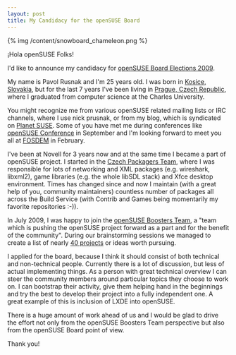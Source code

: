 ```yaml
---
layout: post
title: My Candidacy for the openSUSE Board
---
```


{% img /content/snowboard_chameleon.png %}

¡Hola openSUSE Folks!

I'd like to announce my candidacy for [openSUSE Board Elections 2009](http://en.opensuse.org/Board_Election/2009).

My name is Pavol Rusnak and I'm 25 years old. I was born in [Kosice, Slovakia](http://maps.google.com/?q=kosice,slovakia), but for the last 7 years I've been living in [Prague, Czech Republic](http://maps.google.com/?q=prague), where I graduated from computer science at the Charles University.

You might recognize me from various openSUSE related mailing lists or IRC channels, where I use nick prusnak, or from my blog, which is syndicated on [Planet SUSE](http://planetsuse.org/). Some of you have met me during conferences like [openSUSE Conference](http://en.opensuse.org/OpenSUSE_Conf_2009) in September and I'm looking forward to meet you all at [FOSDEM](http://www.fosdem.org/) in February.

I've been at Novell for 3 years now and at the same time I became a part of openSUSE project. I started in the [Czech Packagers Team](http://en.opensuse.org/Czech_Packagers_Team), where I was responsible for lots of networking and XML packages (e.g. wireshark, libxml2), game libraries (e.g. the whole libSDL stack) and Xfce desktop environment. Times has changed since and now I maintain (with a great help of you, community maintainers) countless number of packages all across the Build Service (with Contrib and Games being momentarily my favorite repositories :-)).

In July 2009, I was happy to join the [openSUSE Boosters Team](http://en.opensuse.org/Boosters_Team), a "team which is pushing the openSUSE project forward as a part and for the benefit of the community". During our brainstorming sessions we managed to create a list of nearly [40 projects](http://en.opensuse.org/Boosters_Team/Projects) or ideas worth pursuing.

I applied for the board, because I think it should consist of both technical and non-technical people. Currently there is a lot of discussion, but less of actual implementing things. As a person with great technical overview I can steer the community members around particular topics they choose to work on. I can bootstrap their activity, give them helping hand in the beginnings and try the best to develop their project into a fully independent one. A great example of this is inclusion of LXDE into openSUSE.

There is a huge amount of work ahead of us and I would be glad to drive the effort not only from the openSUSE Boosters Team perspective but also from the openSUSE Board point of view.

Thank you!
